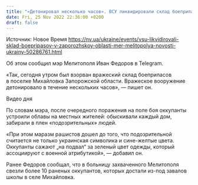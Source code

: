 ```yaml
---
title: "«Детонировал несколько часов». ВСУ ликвидировали склад боеприпасов в Запорожской области — мэр Мелитополя"
date: Fri, 25 Nov 2022 22:36:00 +0200
draft: false
---
```

Источник: Новое Время https://nv.ua/ukraine/events/vsu-likvidirovali-sklad-boepripasov-v-zaporozhskoy-oblasti-mer-melitopolya-novosti-ukrainy-50286761.html


Об этом сообщил мэр Мелитополя Иван Федоров в Telegram. 

«Так, сегодня утром был взорван вражеский склад боеприпасов в поселке Михайловка Запорожской области. Вражеское вооружение детонировало в течение нескольких часов», — пишет он.

 Видео дня   

По словам мэра, после очередного поражения на поле боя оккупанты устроили облавы на местных жителей: обыскивали каждый дом, забирали в плен «подозрительных» людей.

«При этом маразм рашистов дошел до того, что подозрительной считается не только украинская символика и сине-желтые цвета. Оккупанты сажают „на подвал“ за зеленый цвет одежды, который ассоциируют с военной атрибутикой», — добавил он.

 Ранее Федоров сообщал, что в больницу захваченного Мелитополя свезли более 10 раненых оккупантов, которых достали из-под завалов школы в селе Михайловка.
